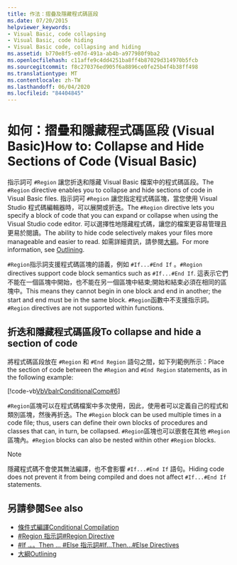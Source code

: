 ```yaml
---
title: 作法：摺疊及隱藏程式碼區段
ms.date: 07/20/2015
helpviewer_keywords:
- Visual Basic, code collapsing
- Visual Basic, code hiding
- Visual Basic code, collapsing and hiding
ms.assetid: b770e8f5-e07d-491a-ab4b-a977980f9ba2
ms.openlocfilehash: c11affe9c4dd4251ba8ff4b87029d314970b5fcb
ms.sourcegitcommit: f8c270376ed905f6a8896ce0fe25b4f4b38ff498
ms.translationtype: MT
ms.contentlocale: zh-TW
ms.lasthandoff: 06/04/2020
ms.locfileid: "84404845"
---
```

# <a name="how-to-collapse-and-hide-sections-of-code-visual-basic"></a><span data-ttu-id="48232-102">如何：摺疊和隱藏程式碼區段 (Visual Basic)</span><span class="sxs-lookup"><span data-stu-id="48232-102">How to: Collapse and Hide Sections of Code (Visual Basic)</span></span>

<span data-ttu-id="48232-103">指示詞可 `#Region` 讓您折迭和隱藏 Visual Basic 檔案中的程式碼區段。</span><span class="sxs-lookup"><span data-stu-id="48232-103">The `#Region` directive enables you to collapse and hide sections of code in Visual Basic files.</span></span> <span data-ttu-id="48232-104">指示詞可 `#Region` 讓您指定程式碼區塊，當您使用 Visual Studio 程式碼編輯器時，可以展開或折迭。</span><span class="sxs-lookup"><span data-stu-id="48232-104">The `#Region` directive lets you specify a block of code that you can expand or collapse when using the Visual Studio code editor.</span></span> <span data-ttu-id="48232-105">可以選擇性地隱藏程式碼，讓您的檔案更容易管理且更易於閱讀。</span><span class="sxs-lookup"><span data-stu-id="48232-105">The ability to hide code selectively makes your files more manageable and easier to read.</span></span> <span data-ttu-id="48232-106">如需詳細資訊，請參閱[大綱](/visualstudio/ide/outlining)。</span><span class="sxs-lookup"><span data-stu-id="48232-106">For more information, see [Outlining](/visualstudio/ide/outlining).</span></span>

<span data-ttu-id="48232-107">`#Region`指示詞支援程式碼區塊的語義，例如 `#If...#End If` 。</span><span class="sxs-lookup"><span data-stu-id="48232-107">`#Region` directives support code block semantics such as `#If...#End If`.</span></span> <span data-ttu-id="48232-108">這表示它們不能在一個區塊中開始，也不能在另一個區塊中結束;開始和結束必須在相同的區塊中。</span><span class="sxs-lookup"><span data-stu-id="48232-108">This means they cannot begin in one block and end in another; the start and end must be in the same block.</span></span> <span data-ttu-id="48232-109">`#Region`函數中不支援指示詞。</span><span class="sxs-lookup"><span data-stu-id="48232-109">`#Region` directives are not supported within functions.</span></span>

## <a name="to-collapse-and-hide-a-section-of-code"></a><span data-ttu-id="48232-110">折迭和隱藏程式碼區段</span><span class="sxs-lookup"><span data-stu-id="48232-110">To collapse and hide a section of code</span></span>

<span data-ttu-id="48232-111">將程式碼區段放在 `#Region` 和 `#End Region` 語句之間，如下列範例所示：</span><span class="sxs-lookup"><span data-stu-id="48232-111">Place the section of code between the `#Region` and `#End Region` statements, as in the following example:</span></span>

[!code-vb[VbVbalrConditionalComp#6](~/samples/snippets/visualbasic/VS_Snippets_VBCSharp/VbVbalrConditionalComp/VB/Class1.vb#6)]

<span data-ttu-id="48232-112">`#Region`區塊可以在程式碼檔案中多次使用，因此，使用者可以定義自己的程式和類別區塊，然後再折迭。</span><span class="sxs-lookup"><span data-stu-id="48232-112">The `#Region` block can be used multiple times in a code file; thus, users can define their own blocks of procedures and classes that can, in turn, be collapsed.</span></span> <span data-ttu-id="48232-113">`#Region`區塊也可以嵌套在其他 `#Region` 區塊內。</span><span class="sxs-lookup"><span data-stu-id="48232-113">`#Region` blocks can also be nested within other `#Region` blocks.</span></span>

> [!NOTE]
> <span data-ttu-id="48232-114">隱藏程式碼不會使其無法編譯，也不會影響 `#If...#End If` 語句。</span><span class="sxs-lookup"><span data-stu-id="48232-114">Hiding code does not prevent it from being compiled and does not affect `#If...#End If` statements.</span></span>

## <a name="see-also"></a><span data-ttu-id="48232-115">另請參閱</span><span class="sxs-lookup"><span data-stu-id="48232-115">See also</span></span>

- [<span data-ttu-id="48232-116">條件式編譯</span><span class="sxs-lookup"><span data-stu-id="48232-116">Conditional Compilation</span></span>](conditional-compilation.md)
- [<span data-ttu-id="48232-117">#Region 指示詞</span><span class="sxs-lookup"><span data-stu-id="48232-117">#Region Directive</span></span>](../../language-reference/directives/region-directive.md)
- [<span data-ttu-id="48232-118">#If .。。Then ... #Else 指示詞</span><span class="sxs-lookup"><span data-stu-id="48232-118">#If...Then...#Else Directives</span></span>](../../language-reference/directives/if-then-else-directives.md)
- [<span data-ttu-id="48232-119">大綱</span><span class="sxs-lookup"><span data-stu-id="48232-119">Outlining</span></span>](/visualstudio/ide/outlining)
